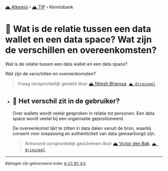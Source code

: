 [🏔️ Alkemio](https://welcome.alkem.io/) › [🏔️ TIP](https://alkem.io/tip/dashboard) › Kennisbank
# 📄 Wat is de relatie tussen een data wallet en een data space? Wat zijn de verschillen en overeenkomsten?
Wat is de relatie tussen een data wallet en een data space?

Wat zijn de verschillen en overeenkomsten?
> Vraag oorspronkelijk gesteld door [🏔️ Nitesh Bharosa](https://alkem.io/user/nitesh-bharosa-5829). [`🏔️ Origineel`](https://alkem.io/tip/collaboration/watisderelatietu-747)

- ## <a id="hetverschilzitin-1832"></a> 📌 Het verschil zit in de gebruiker?
  Over wallets wordt veelal gesproken in relatie tot personen. Een data space wordt veelal bij een organisatie gepositioneerd.
  
  De overeenkomst lijkt te zitten in data dalen vanuit de bron, waarbij consent voor toepassing en authenticiteit van data gewaarborgd zijn.

  
  > Antwoord oorspronkelijk geschreven door [🏔️ Victor den Bak](https://alkem.io/tip/collaboration/watisderelatietu-747/posts/hetverschilzitin-1832). [`🏔️ Origineel`](https://alkem.io/tip/collaboration/watisderelatietu-747/posts/hetverschilzitin-1832)

* * *
<small>Bijdragen zijn gelicenseerd onder [🌐 CC BY 4.0](https://creativecommons.org/licenses/by/4.0/deed.nl).</small>
